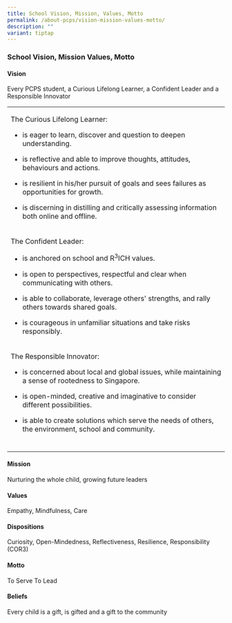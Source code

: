 ```yaml
---
title: School Vision, Mission, Values, Motto
permalink: /about-pcps/vision-mission-values-motto/
description: ""
variant: tiptap
---
```

<h3>School Vision, Mission Values, Motto</h3>
<h4>Vision</h4>
<p>Every PCPS student, a Curious Lifelong Learner, a Confident Leader and
a Responsible Innovator</p>
<table style="minWidth: 25px">
<colgroup>
<col>
</colgroup>
<tbody>
<tr>
<td rowspan="1" colspan="1">
<p>The Curious Lifelong Learner:</p>
<ul data-tight="true" class="tight">
<li>
<p>is eager to learn, discover and question to deepen understanding.</p>
</li>
<li>
<p>is reflective and able to improve thoughts, attitudes, behaviours and
actions.</p>
</li>
<li>
<p>is resilient in his/her pursuit of goals and sees failures as opportunities
for growth.</p>
</li>
<li>
<p>is discerning in distilling and critically assessing information both
online and offline.</p>
</li>
</ul>
</td>
</tr>
<tr>
<td rowspan="1" colspan="1">
<p>The Confident Leader:</p>
<ul data-tight="true" class="tight">
<li>
<p>is anchored on school and R<sup>3</sup>ICH values.</p>
</li>
<li>
<p>is open to perspectives, respectful and clear when communicating with
others.</p>
</li>
<li>
<p>is able to collaborate, leverage others' strengths, and rally others towards
shared goals.</p>
</li>
<li>
<p>is courageous in unfamiliar situations and take risks responsibly.</p>
</li>
</ul>
</td>
</tr>
<tr>
<td rowspan="1" colspan="1">
<p>The Responsible Innovator:</p>
<ul data-tight="true" class="tight">
<li>
<p>is concerned about local and global issues, while maintaining a sense
of rootedness to Singapore.</p>
</li>
<li>
<p>is open-minded, creative and imaginative to consider different possibilities.</p>
</li>
<li>
<p>is able to create solutions which serve the needs of others, the environment,
school and community.</p>
</li>
</ul>
</td>
</tr>
<tr>
<td rowspan="1" colspan="1">
<p></p>
</td>
</tr>
</tbody>
</table>
<h4>Mission</h4>
<p>Nurturing the whole child, growing future leaders</p>
<h4>Values</h4>
<p>Empathy, Mindfulness, Care</p>
<h4>Dispositions</h4>
<p>Curiosity, Open-Mindedness, Reflectiveness, Resilience, Responsibility
(COR3)</p>
<h4>Motto</h4>
<p>To Serve To Lead</p>
<h4>Beliefs</h4>
<p>Every child is a gift, is gifted and a gift to the community</p>
<p></p>
